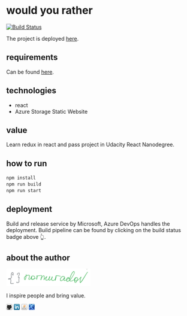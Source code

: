 # would you rather

[![Build Status](https://dev.azure.com/normuradov0143/normuradov/_apis/build/status/pharrukh.react-would-you-rather?branchName=master)](https://dev.azure.com/normuradov0143/normuradov/_build/latest?definitionId=4&branchName=master)

The project is deployed [here](https://www.normuradov.com/product/would-you-rather).

## requirements

Can be found [here](https://github.com/pharrukh/react-would-you-rather/blob/master/requirements.png).

## technologies

- react
- Azure Storage Static Website

## value

Learn redux in react and pass project in Udacity React Nanodegree.

## how to run

```js
npm install
npm run build
npm run start
```

## deployment

Build and release service by Microsoft, Azure DevOps handles the deployment.
Build pipeline can be found by clicking on the build status badge above 👆.

## about the author

![normuradov logo](https://raw.githubusercontent.com/pharrukh/pharrukh/master/normuradov.png "Logo")

I inspire people and bring value.

[![github](https://raw.githubusercontent.com/pharrukh/pharrukh/master/icons/github.png "GitHub")](https://github.com/pharrukh)
[![linkedin](https://raw.githubusercontent.com/pharrukh/pharrukh/master/icons/linkedin.png "LinkedIn")](https://www.linkedin.com/in/farrukh-normuradov/)
[![stackoverflow](https://raw.githubusercontent.com/pharrukh/pharrukh/master/icons/stackoverflow.png "StackOverflow")](https://stackoverflow.com/users/3407539/farrukh-normuradov)
[![website](https://raw.githubusercontent.com/pharrukh/pharrukh/master/icons/website.png "normuradov.com")](https://www.normuradov.com/)
